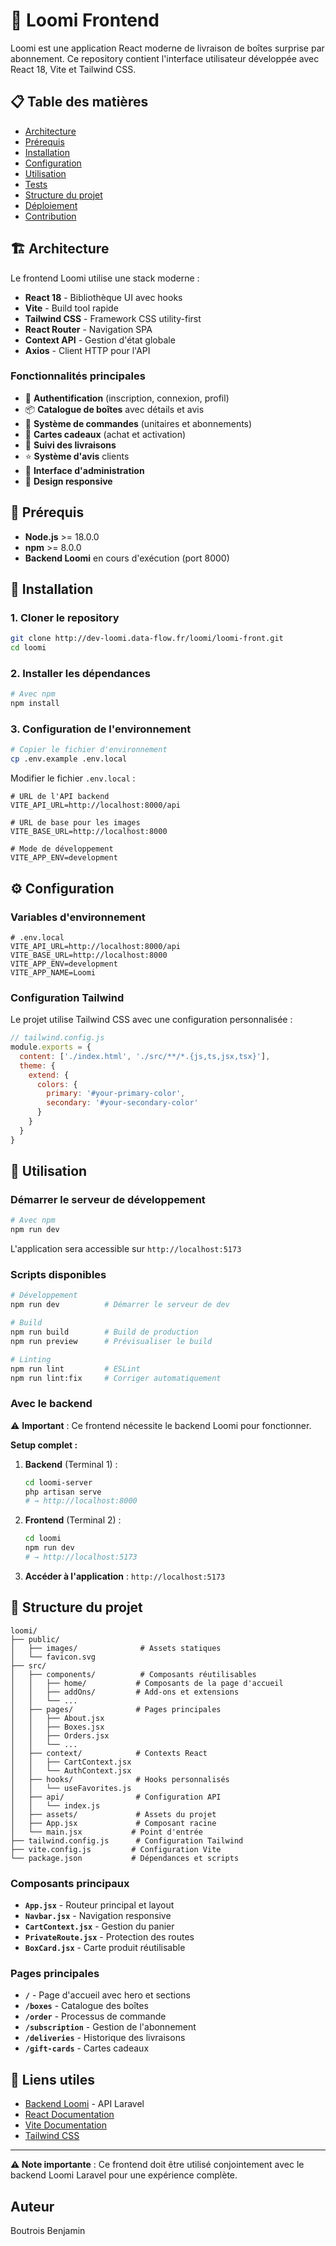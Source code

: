 # 🎁 Loomi Frontend

Loomi est une application React moderne de livraison de boîtes surprise par abonnement. Ce repository contient l'interface utilisateur développée avec React 18, Vite et Tailwind CSS.

## 📋 Table des matières

- [Architecture](#-architecture)
- [Prérequis](#-prérequis)
- [Installation](#-installation)
- [Configuration](#-configuration)
- [Utilisation](#-utilisation)
- [Tests](#-tests)
- [Structure du projet](#-structure-du-projet)
- [Déploiement](#-déploiement)
- [Contribution](#-contribution)

## 🏗 Architecture

Le frontend Loomi utilise une stack moderne :

- **React 18** - Bibliothèque UI avec hooks
- **Vite** - Build tool rapide
- **Tailwind CSS** - Framework CSS utility-first
- **React Router** - Navigation SPA
- **Context API** - Gestion d'état globale
- **Axios** - Client HTTP pour l'API

### Fonctionnalités principales

- 🔐 **Authentification** (inscription, connexion, profil)
- 📦 **Catalogue de boîtes** avec détails et avis
- 🛒 **Système de commandes** (unitaires et abonnements)
- 🎁 **Cartes cadeaux** (achat et activation)
- 🚚 **Suivi des livraisons**
- ⭐ **Système d'avis** clients
- 👑 **Interface d'administration**
- 📱 **Design responsive**

## 🔧 Prérequis

- **Node.js** >= 18.0.0
- **npm** >= 8.0.0
- **Backend Loomi** en cours d'exécution (port 8000)

## 🚀 Installation

### 1. Cloner le repository

```bash
git clone http://dev-loomi.data-flow.fr/loomi/loomi-front.git
cd loomi
```

### 2. Installer les dépendances

```bash
# Avec npm
npm install
```

### 3. Configuration de l'environnement

```bash
# Copier le fichier d'environnement
cp .env.example .env.local
```

Modifier le fichier `.env.local` :

```env
# URL de l'API backend
VITE_API_URL=http://localhost:8000/api

# URL de base pour les images
VITE_BASE_URL=http://localhost:8000

# Mode de développement
VITE_APP_ENV=development
```

## ⚙️ Configuration

### Variables d'environnement

```env
# .env.local
VITE_API_URL=http://localhost:8000/api
VITE_BASE_URL=http://localhost:8000
VITE_APP_ENV=development
VITE_APP_NAME=Loomi
```

### Configuration Tailwind

Le projet utilise Tailwind CSS avec une configuration personnalisée :

```javascript
// tailwind.config.js
module.exports = {
  content: ['./index.html', './src/**/*.{js,ts,jsx,tsx}'],
  theme: {
    extend: {
      colors: {
        primary: '#your-primary-color',
        secondary: '#your-secondary-color'
      }
    }
  }
}
```

## 🎯 Utilisation

### Démarrer le serveur de développement

```bash
# Avec npm
npm run dev
```

L'application sera accessible sur `http://localhost:5173`

### Scripts disponibles

```bash
# Développement
npm run dev          # Démarrer le serveur de dev

# Build
npm run build        # Build de production
npm run preview      # Prévisualiser le build

# Linting
npm run lint         # ESLint
npm run lint:fix     # Corriger automatiquement
```

### Avec le backend

⚠️ **Important** : Ce frontend nécessite le backend Loomi pour fonctionner.

**Setup complet :**

1. **Backend** (Terminal 1) :
   ```bash
   cd loomi-server
   php artisan serve
   # → http://localhost:8000
   ```

2. **Frontend** (Terminal 2) :
   ```bash
   cd loomi
   npm run dev
   # → http://localhost:5173
   ```

3. **Accéder à l'application** : `http://localhost:5173`

## 📁 Structure du projet

```
loomi/
├── public/
│   ├── images/              # Assets statiques
│   └── favicon.svg
├── src/
│   ├── components/          # Composants réutilisables
│   │   ├── home/           # Composants de la page d'accueil
│   │   ├── addOns/         # Add-ons et extensions
│   │   └── ...
│   ├── pages/              # Pages principales
│   │   ├── About.jsx
│   │   ├── Boxes.jsx
│   │   ├── Orders.jsx
│   │   └── ...
│   ├── context/            # Contexts React
│   │   ├── CartContext.jsx
│   │   └── AuthContext.jsx
│   ├── hooks/              # Hooks personnalisés
│   │   └── useFavorites.js
│   ├── api/                # Configuration API
│   │   └── index.js
│   ├── assets/             # Assets du projet
│   ├── App.jsx             # Composant racine
│   └── main.jsx           # Point d'entrée
├── tailwind.config.js      # Configuration Tailwind
├── vite.config.js         # Configuration Vite
└── package.json           # Dépendances et scripts
```

### Composants principaux

- **`App.jsx`** - Routeur principal et layout
- **`Navbar.jsx`** - Navigation responsive
- **`CartContext.jsx`** - Gestion du panier
- **`PrivateRoute.jsx`** - Protection des routes
- **`BoxCard.jsx`** - Carte produit réutilisable

### Pages principales

- **`/`** - Page d'accueil avec hero et sections
- **`/boxes`** - Catalogue des boîtes
- **`/order`** - Processus de commande
- **`/subscription`** - Gestion de l'abonnement
- **`/deliveries`** - Historique des livraisons
- **`/gift-cards`** - Cartes cadeaux

## 🔗 Liens utiles

- [Backend Loomi](http://dev-loomi.data-flow.fr/loomi/loomi-server.git) - API Laravel
- [React Documentation](https://react.dev/)
- [Vite Documentation](https://vitejs.dev/)
- [Tailwind CSS](https://tailwindcss.com/)

---

**⚠️ Note importante** : Ce frontend doit être utilisé conjointement avec le backend Loomi Laravel pour une expérience complète.

## Auteur

Boutrois Benjamin